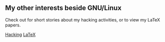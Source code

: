 ## My other interests beside GNU/Linux

Check out for short stories about my hacking activities, or to view my LaTeX papers.

[Hacking](https://aleksa.cf/other/hacking/)
[LaTeX](https://aleksa.cf/other/latex/)
